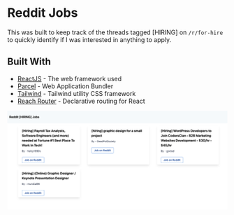 # Reddit Jobs

This was built to keep track of the threads tagged [HIRING] on `/r/for-hire` to quickly identify if I was interested in anything to apply.

## Built With

* [ReactJS](https://github.com/facebook/react) - The web framework used
* [Parcel](https://github.com/parcel-bundler/parcel) - Web Application Bundler
* [Tailwind](https://tailwindcss.com/) - Tailwind utility CSS framework
* [Reach Router](https://github.com/ReactTraining/react-router) - Declarative routing for React

![screenshot](https://github.com/imcodingideas/jobs-on-reddit/raw/master/screenshot.png)

